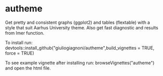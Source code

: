 # autheme
Get pretty and consistent graphs (ggplot2) and tables (flextable) with a style that suit Aarhus University theme.
Also get fast diagnostic and results from lmer function.

To install run:
devtools::install_github("giuliogiagnoni/autheme",build_vignettes = TRUE, force = TRUE)

To see example vignette after installing run:
browseVignettes("autheme")
and open the html file.
